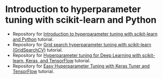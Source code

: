 # Introduction to hyperparameter tuning with scikit-learn and Python
- Repository for [Introduction to hyperparameter tuning with scikit-learn and Python](https://www.pyimagesearch.com/2021/05/17/introduction-to-hyperparameter-tuning-with-scikit-learn-and-python/) tutorial.
- Repository for [Grid search hyperparameter tuning with scikit-learn (GridSearchCV)](https://www.pyimagesearch.com/2021/05/24/grid-search-hyperparameter-tuning-with-scikit-learn-gridsearchcv/) tutorial.
- Repository for [Hyperparameter tuning for Deep Learning with scikit-learn, Keras, and TensorFlow](https://www.pyimagesearch.com/2021/05/31/hyperparameter-tuning-for-deep-learning-with-scikit-learn-keras-and-tensorflow/) tutorial.
- Repository for [Easy Hyperparameter Tuning with Keras Tuner and TensorFlow](https://www.pyimagesearch.com/2021/06/07/easy-hyperparameter-tuning-with-keras-tuner-and-tensorflow/) tutorial.
